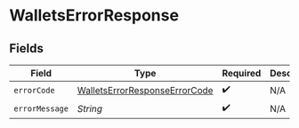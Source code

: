 # WalletsErrorResponse


## Fields

| Field                                                                                 | Type                                                                                  | Required                                                                              | Description                                                                           |
| ------------------------------------------------------------------------------------- | ------------------------------------------------------------------------------------- | ------------------------------------------------------------------------------------- | ------------------------------------------------------------------------------------- |
| `errorCode`                                                                           | [WalletsErrorResponseErrorCode](../../models/errors/WalletsErrorResponseErrorCode.md) | :heavy_check_mark:                                                                    | N/A                                                                                   |
| `errorMessage`                                                                        | *String*                                                                              | :heavy_check_mark:                                                                    | N/A                                                                                   |